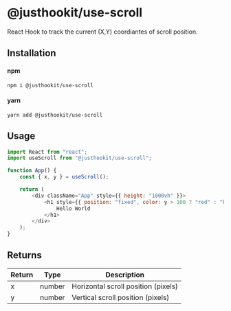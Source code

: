 # @justhookit/use-scroll
React Hook to track the current (X,Y) coordiantes of scroll position.

## Installation

#### npm
`npm i @justhookit/use-scroll`

#### yarn
`yarn add @justhookit/use-scroll`

## Usage
```js
import React from "react";
import useScroll from "@justhookit/use-scroll";

function App() {
	const { x, y } = useScroll();

	return (
		<div className="App" style={{ height: "1000vh" }}>
			<h1 style={{ position: "fixed", color: y > 100 ? "red" : "blue" }}>
				Hello World
			</h1>
		</div>
	);
}
```

## Returns
| Return | Type    | Description                         |
|--------|---------|-------------------------------------|
| x      | number  | Horizontal scroll position (pixels) |
| y      | number  | Vertical scroll position (pixels)   |